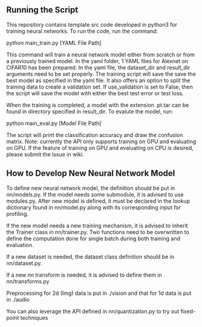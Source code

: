 ## Running the Script
This repository contains template src code developed in python3 for training neural networks. 
To run the code, run the command:

python main_train.py [YAML File Path]

This command will train a neural network model either from scratch or from a 
previously trained model. In the yaml folder, 1 YAML files for Alexnet on CIFAR10 has been prepared.
In the yaml file, the dataset_dir and result_dir
arguments need to be set properly. The training script will save the save the best model as
specified in the yaml file. It also offers an option to split the training data to create
a validation set. If use_validation is set to False, then the script will save the model with
either the best test error or test loss. 

When the training is completed, a model with the extension .pt.tar can be found in directory 
specified in result_dir. To evalute the model, run:

python main_eval.py [Model File Path]

The script will print the classification accuracy and draw the confusion matrix. Note: currently
the API only supports training on GPU and evaluating on GPU. If the feature of training on GPU and 
evaluating on CPU is desired, please submit the issue in wiki.

## How to Develop New Neural Network Model
To define new neural network model, the definition should be put in nn/models.py. If  the model
needs some submodule, it is advised to use modules.py. After new model is defined, it must be declared in
the lookup dictionary found in nn/model.py along with its corresponding input for profiling. 

If the new model needs a new training mechanism, it is advised to inherit the Trainer class 
in nn/trainer.py. Two functions need to be overwritten to define the computation done for single batch
during both training and evaluation. 

If a new dataset is needed, the dataset class definition should be in nn/dataset.py. 

If a new nn transform is needed, it is advised to define them in nn/transforms.py

Preprocessing for 2d (Img) data is put in ./vision and that for 1d data is put in ./audio

You can also leverage the API defined in nn/quantization.py to try out fixed-point techniques


